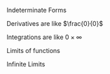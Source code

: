 


Indeterminate Forms

Derivatives are like
$\frac{0}{0}$

Integrations are like 
$0 \times \infty$



Limits of functions



Infinite Limits

